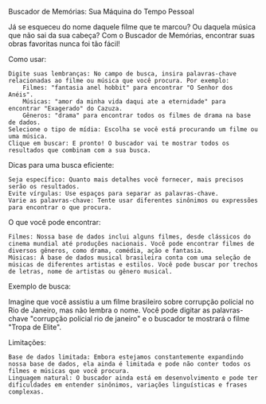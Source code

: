 Buscador de Memórias: Sua Máquina do Tempo Pessoal

Já se esqueceu do nome daquele filme que te marcou? Ou daquela música que não sai da sua cabeça? Com o Buscador de Memórias, encontrar suas obras favoritas nunca foi tão fácil!

Como usar:

    Digite suas lembranças: No campo de busca, insira palavras-chave relacionadas ao filme ou música que você procura. Por exemplo:
        Filmes: "fantasia anel hobbit" para encontrar "O Senhor dos Anéis".
        Músicas: "amor da minha vida daqui ate a eternidade" para encontrar "Exagerado" do Cazuza.
        Gêneros: "drama" para encontrar todos os filmes de drama na base de dados.
    Selecione o tipo de mídia: Escolha se você está procurando um filme ou uma música.
    Clique em buscar: E pronto! O buscador vai te mostrar todos os resultados que combinam com a sua busca.

Dicas para uma busca eficiente:

    Seja específico: Quanto mais detalhes você fornecer, mais precisos serão os resultados.
    Evite vírgulas: Use espaços para separar as palavras-chave.
    Varie as palavras-chave: Tente usar diferentes sinônimos ou expressões para encontrar o que procura.

O que você pode encontrar:

    Filmes: Nossa base de dados inclui alguns filmes, desde clássicos do cinema mundial até produções nacionais. Você pode encontrar filmes de diversos gêneros, como drama, comédia, ação e fantasia.
    Músicas: A base de dados musical brasileira conta com uma seleção de músicas de diferentes artistas e estilos. Você pode buscar por trechos de letras, nome de artistas ou gênero musical.

Exemplo de busca:

Imagine que você assistiu a um filme brasileiro sobre corrupção policial no Rio de Janeiro, mas não lembra o nome. Você pode digitar as palavras-chave "corrupção policial rio de janeiro" e o buscador te mostrará o filme "Tropa de Elite".

Limitações:

    Base de dados limitada: Embora estejamos constantemente expandindo nossa base de dados, ela ainda é limitada e pode não conter todos os filmes e músicas que você procura.
    Linguagem natural: O buscador ainda está em desenvolvimento e pode ter dificuldades em entender sinônimos, variações linguísticas e frases complexas.
